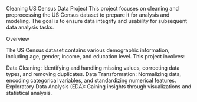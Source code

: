 Cleaning US Census Data Project
This project focuses on cleaning and preprocessing the US Census dataset to prepare it for analysis and modeling. The goal is to ensure data integrity and usability for subsequent data analysis tasks.

Overview

The US Census dataset contains various demographic information, including age, gender, income, and education level. This project involves:

Data Cleaning: Identifying and handling missing values, correcting data types, and removing duplicates.
Data Transformation: Normalizing data, encoding categorical variables, and standardizing numerical features.
Exploratory Data Analysis (EDA): Gaining insights through visualizations and statistical analysis.
